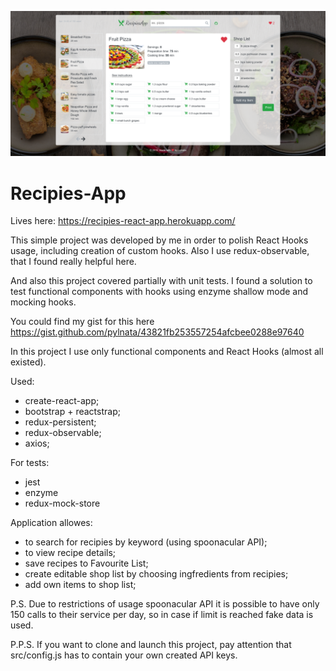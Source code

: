 ![Alt text](screen.png?raw=true "Recipies-App")

# Recipies-App

Lives here: https://recipies-react-app.herokuapp.com/

This simple project was developed by me in order to polish React Hooks usage, including creation of  custom hooks. Also I use redux-observable, that I found really helpful here. 

And also this project covered partially with unit tests.
I found a solution to test functional components with hooks using enzyme shallow mode and mocking hooks. 

You could find my gist for this here https://gist.github.com/pylnata/43821fb253557254afcbee0288e97640

In this project I use only functional components and React Hooks (almost all existed). 

Used: 
* create-react-app;
* bootstrap + reactstrap;
* redux-persistent;
* redux-observable;
* axios;

For tests:
* jest 
* enzyme
* redux-mock-store

Application allowes: 
* to search for recipies by keyword (using spoonacular API);
* to view recipe details;
* save recipes to Favourite List;
* create editable shop list by choosing ingfredients from recipies;
* add own items to shop list;

P.S. Due to restrictions of usage spoonacular API it is possible to have only 150 calls to their service per day, so in case if limit is reached fake data is used.

P.P.S. If you want to clone and launch this project, pay attention that src/config.js has to contain your own created API keys.



